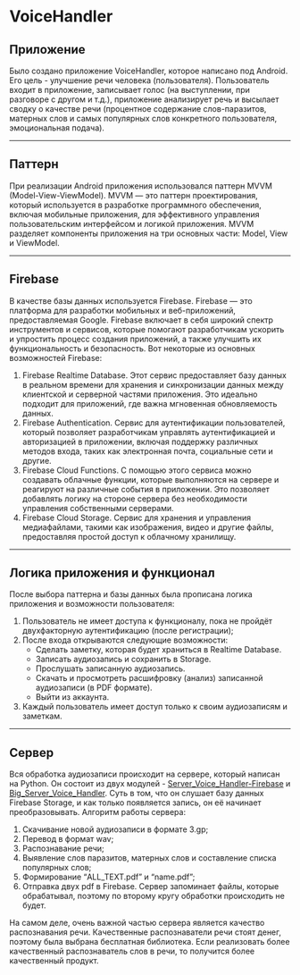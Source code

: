 # **VoiceHandler**
## Приложение
Было создано приложение VoiceHandler, которое написано под Android. Его цель - улучшение речи человека (пользователя). Пользователь входит в приложение, записывает голос (на выступлении, при разговоре с другом и т.д.), приложение анализирует речь и высылает сводку о качестве речи (процентное содержание слов-паразитов, матерных слов и самых популярных слов конкретного пользователя, эмоциональная подача).
____
## Паттерн
При реализации Android приложения использовался паттерн MVVM (Model-View-ViewModel). MVVM — это паттерн проектирования, который используется в разработке программного обеспечения, включая мобильные приложения, для эффективного управления пользовательским интерфейсом и логикой приложения. MVVM разделяет компоненты приложения на три основных части: Model, View и ViewModel.
____

## Firebase
В качестве базы данных используется Firebase. Firebase — это платформа для разработки мобильных и веб-приложений, предоставляемая Google. Firebase включает в себя широкий спектр инструментов и сервисов, которые помогают разработчикам ускорить и упростить процесс создания приложений, а также улучшить их функциональность и безопасность. Вот некоторые из основных возможностей Firebase:

1.	Firebase Realtime Database. Этот сервис предоставляет базу данных в реальном времени для хранения и синхронизации данных между клиентской и серверной частями приложения. Это идеально подходит для приложений, где важна мгновенная обновляемость данных.
2.	Firebase Authentication. Сервис для аутентификации пользователей, который позволяет разработчикам управлять аутентификацией и авторизацией в приложении, включая поддержку различных методов входа, таких как электронная почта, социальные сети и другие.
3.	Firebase Cloud Functions. С помощью этого сервиса можно создавать облачные функции, которые выполняются на сервере и реагируют на различные события в приложении. Это позволяет добавлять логику на стороне сервера без необходимости управления собственными серверами.
4.	Firebase Cloud Storage. Сервис для хранения и управления медиафайлами, такими как изображения, видео и другие файлы, предоставляя простой доступ к облачному хранилищу.

___
 ##	Логика приложения и функционал
 После выбора паттерна и базы данных была прописана логика приложения и возможности пользователя:
1)	Пользователь не имеет доступа к функционалу, пока не пройдёт двухфакторную аутентификацию (после регистрации);
2)	После входа открываются следующие возможности:
	* Сделать заметку, которая будет храниться в Realtime Database.
    * Записать аудиозапись и сохранить в Storage.
    * Прослушать записанную аудиозапись.
    * Скачать и просмотреть расшифровку (анализ) записанной аудиозаписи (в PDF формате).
    * Выйти из аккаунта. 
3)	Каждый пользователь имеет доступ только к своим аудиозаписям и заметкам.

___
## Сервер
Вся обработка аудиозаписи происходит на сервере, который написан на Python. Он состоит из двух модулей - [Server_Voice_Handler-Firebase](https://github.com/TerreDHermes/Server_Voice_Handler-Firebase-) и [Big_Server_Voice_Handler](https://github.com/TerreDHermes/Big_Server_Voice_Handler). Суть в том, что он слушает базу данных Firebase Storage, и как только появляется запись, он её начинает преобразовывать.
Алгоритм работы сервера:
1.	Скачивание новой аудиозаписи в формате 3.gp;
2.	Перевод в формат wav;
3.	Распознавание речи;
4.	Выявление слов паразитов, матерных слов и составление списка популярных слов;
5.	Формирование “ALL_TEXT.pdf” и “name.pdf”;
6.	Отправка двух pdf в Firebase.
Сервер запоминает файлы, которые обрабатывал, поэтому по второму кругу обработки происходить не будет.

На самом деле, очень важной частью сервера является качество распознавания речи. Качественные распознаватели речи стоят денег, поэтому была выбрана бесплатная библиотека. Если реализовать более качественный распознаватель слов в речи, то получится более качественный продукт.
